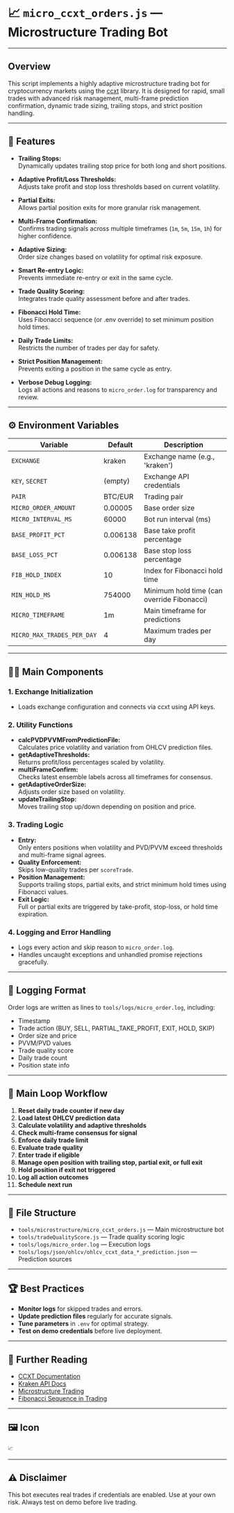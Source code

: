 # 📈 `micro_ccxt_orders.js` — Microstructure Trading Bot

---

## Overview

This script implements a highly adaptive microstructure trading bot for cryptocurrency markets using the [ccxt](https://github.com/ccxt/ccxt) library. It is designed for rapid, small trades with advanced risk management, multi-frame prediction confirmation, dynamic trade sizing, trailing stops, and strict position handling.

---

## 🧩 Features

- **Trailing Stops:**  
  Dynamically updates trailing stop price for both long and short positions.

- **Adaptive Profit/Loss Thresholds:**  
  Adjusts take profit and stop loss thresholds based on current volatility.

- **Partial Exits:**  
  Allows partial position exits for more granular risk management.

- **Multi-Frame Confirmation:**  
  Confirms trading signals across multiple timeframes (`1m`, `5m`, `15m`, `1h`) for higher confidence.

- **Adaptive Sizing:**  
  Order size changes based on volatility for optimal risk exposure.

- **Smart Re-entry Logic:**  
  Prevents immediate re-entry or exit in the same cycle.

- **Trade Quality Scoring:**  
  Integrates trade quality assessment before and after trades.

- **Fibonacci Hold Time:**  
  Uses Fibonacci sequence (or .env override) to set minimum position hold times.

- **Daily Trade Limits:**  
  Restricts the number of trades per day for safety.

- **Strict Position Management:**  
  Prevents exiting a position in the same cycle as entry.

- **Verbose Debug Logging:**  
  Logs all actions and reasons to `micro_order.log` for transparency and review.

---

## ⚙️ Environment Variables

| Variable                   | Default      | Description                                                      |
|----------------------------|--------------|------------------------------------------------------------------|
| `EXCHANGE`                 | kraken       | Exchange name (e.g., 'kraken')                                   |
| `KEY`, `SECRET`            | (empty)      | Exchange API credentials                                         |
| `PAIR`                     | BTC/EUR      | Trading pair                                                     |
| `MICRO_ORDER_AMOUNT`       | 0.00005      | Base order size                                                  |
| `MICRO_INTERVAL_MS`        | 60000        | Bot run interval (ms)                                            |
| `BASE_PROFIT_PCT`          | 0.006138     | Base take profit percentage                                      |
| `BASE_LOSS_PCT`            | 0.006138     | Base stop loss percentage                                        |
| `FIB_HOLD_INDEX`           | 10           | Index for Fibonacci hold time                                    |
| `MIN_HOLD_MS`              | 754000       | Minimum hold time (can override Fibonacci)                       |
| `MICRO_TIMEFRAME`          | 1m           | Main timeframe for predictions                                   |
| `MICRO_MAX_TRADES_PER_DAY` | 4            | Maximum trades per day                                           |

---

## 🧑‍💻 Main Components

### 1. **Exchange Initialization**
- Loads exchange configuration and connects via ccxt using API keys.

### 2. **Utility Functions**
- **calcPVDPVVMFromPredictionFile:**  
  Calculates price volatility and variation from OHLCV prediction files.
- **getAdaptiveThresholds:**  
  Returns profit/loss percentages scaled by volatility.
- **multiFrameConfirm:**  
  Checks latest ensemble labels across all timeframes for consensus.
- **getAdaptiveOrderSize:**  
  Adjusts order size based on volatility.
- **updateTrailingStop:**  
  Moves trailing stop up/down depending on position and price.

### 3. **Trading Logic**
- **Entry:**  
  Only enters positions when volatility and PVD/PVVM exceed thresholds and multi-frame signal agrees.
- **Quality Enforcement:**  
  Skips low-quality trades per `scoreTrade`.
- **Position Management:**  
  Supports trailing stops, partial exits, and strict minimum hold times using Fibonacci values.
- **Exit Logic:**  
  Full or partial exits are triggered by take-profit, stop-loss, or hold time expiration.

### 4. **Logging and Error Handling**
- Logs every action and skip reason to `micro_order.log`.
- Handles uncaught exceptions and unhandled promise rejections gracefully.

---

## 📝 Logging Format

Order logs are written as lines to `tools/logs/micro_order.log`, including:

- Timestamp
- Trade action (BUY, SELL, PARTIAL_TAKE_PROFIT, EXIT, HOLD, SKIP)
- Order size and price
- PVVM/PVD values
- Trade quality score
- Daily trade count
- Position state info

---

## 🧵 Main Loop Workflow

1. **Reset daily trade counter if new day**
2. **Load latest OHLCV prediction data**
3. **Calculate volatility and adaptive thresholds**
4. **Check multi-frame consensus for signal**
5. **Enforce daily trade limit**
6. **Evaluate trade quality**
7. **Enter trade if eligible**
8. **Manage open position with trailing stop, partial exit, or full exit**
9. **Hold position if exit not triggered**
10. **Log all action outcomes**
11. **Schedule next run**

---

## 📂 File Structure

- `tools/microstructure/micro_ccxt_orders.js` — Main microstructure bot
- `tools/tradeQualityScore.js` — Trade quality scoring logic
- `tools/logs/micro_order.log` — Execution logs
- `tools/logs/json/ohlcv/ohlcv_ccxt_data_*_prediction.json` — Prediction sources

---

## 🏆 Best Practices

- **Monitor logs** for skipped trades and errors.
- **Update prediction files** regularly for accurate signals.
- **Tune parameters** in `.env` for optimal strategy.
- **Test on demo credentials** before live deployment.

---

## 📘 Further Reading

- [CCXT Documentation](https://github.com/ccxt/ccxt)
- [Kraken API Docs](https://docs.kraken.com)
- [Microstructure Trading](https://www.investopedia.com/terms/m/microstructure.asp)
- [Fibonacci Sequence in Trading](https://www.investopedia.com/terms/f/fibonacciretracement.asp)

---

## 🖼️ Icon

```
📈
```

---

## ⚠️ Disclaimer

This bot executes real trades if credentials are enabled. Use at your own risk. Always test on demo before live trading.

